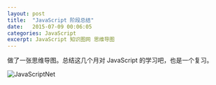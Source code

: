```yaml
---
layout: post
title:  "JavaScript 阶段总结"
date:   2015-07-09 00:06:05
categories: JavaScript
excerpt: JavaScript 知识图网 思维导图
---
```


做了一张思维导图。总结这几个月对 JavaScript 的学习吧，也是一个复习。

![JavaScriptNet](http://7q5cdt.com1.z0.glb.clouddn.com/blog-JavaScriptNet2.png)